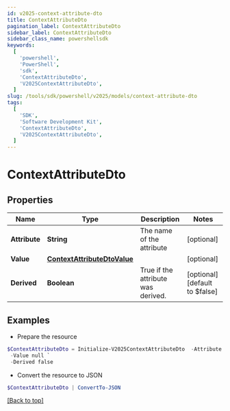 ```yaml
---
id: v2025-context-attribute-dto
title: ContextAttributeDto
pagination_label: ContextAttributeDto
sidebar_label: ContextAttributeDto
sidebar_class_name: powershellsdk
keywords:
  [
    'powershell',
    'PowerShell',
    'sdk',
    'ContextAttributeDto',
    'V2025ContextAttributeDto',
  ]
slug: /tools/sdk/powershell/v2025/models/context-attribute-dto
tags:
  [
    'SDK',
    'Software Development Kit',
    'ContextAttributeDto',
    'V2025ContextAttributeDto',
  ]
---
```


# ContextAttributeDto

## Properties

| Name | Type | Description | Notes |
| --- | --- | --- | --- |
| **Attribute** | **String** | The name of the attribute | [optional] |
| **Value** | [**ContextAttributeDtoValue**](context-attribute-dto-value) |  | [optional] |
| **Derived** | **Boolean** | True if the attribute was derived. | [optional] [default to $false] |

## Examples

- Prepare the resource

```powershell
$ContextAttributeDto = Initialize-V2025ContextAttributeDto  -Attribute location `
 -Value null `
 -Derived false
```

- Convert the resource to JSON

```powershell
$ContextAttributeDto | ConvertTo-JSON
```

[[Back to top]](#)

